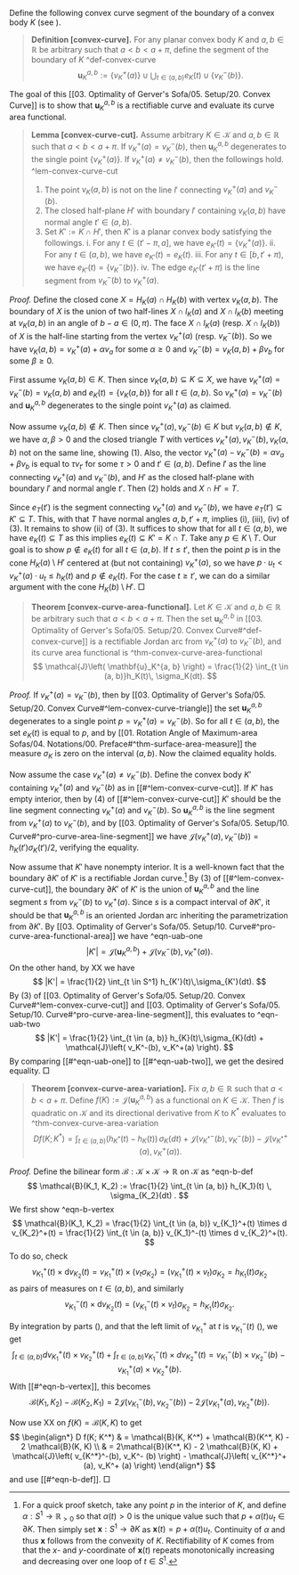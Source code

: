 Define the following convex curve segment of the boundary of a convex body $K$ (see ).

> __Definition [convex-curve].__ For any planar convex body $K$ and $a, b \in \mathbb{R}$ be arbitrary such that $a < b < a + \pi$, define the segment of the boundary of $K$ ^def-convex-curve
$$
\mathbf{u}_K^{a, b} := \left\{ v_K^+(a) \right\} \cup \bigcup_{t \in (a, b)} e_K(t) \cup \left\{ v_K^-(b) \right\}.
$$

The goal of this [[03. Optimality of Gerver's Sofa/05. Setup/20. Convex Curve]] is to show that $\mathbf{u}_K^{a, b}$ is a rectifiable curve and evaluate its curve area functional.

> __Lemma [convex-curve-cut].__ Assume arbitrary $K \in \mathcal{K}$ and $a, b \in \mathbb{R}$ such that $a < b < a + \pi$. If $v_K^+(a) = v_K^-(b)$, then $\mathbf{u}_K^{a, b}$ degenerates to the single point $\left\{ v_K^+(a) \right\}$. If $v_K^+(a) \neq v_K^-(b)$, then the followings hold. ^lem-convex-curve-cut
> 
> 1. The point $v_K(a, b)$ is not on the line $l'$ connecting $v_K^+(a)$ and $v_K^-(b)$.
> 2. The closed half-plane $H'$ with boundary $l'$ containing $v_K(a, b)$ have normal angle $t' \in (a, b)$.
> 3. Set $K' := K \cap H'$, then $K'$ is a planar convex body satisfying the followings.
> 	i. For any $t \in (t' - \pi, a]$, we have $e_{K'}(t) = \left\{ v_K^+(a) \right\}$.
> 	ii. For any $t \in (a, b)$, we have $e_{K'}(t) = e_K(t)$.
> 	iii. For any $t \in [b, t' + \pi)$, we have $e_{K'}(t) = \left\{ v_K^-(b) \right\}$.
> 	iv. The edge $e_{K'}(t' + \pi)$ is the line segment from $v_K^-(b)$ to $v_K^+(a)$.

_Proof._ Define the closed cone $X = H_K(a) \cap H_K(b)$ with vertex $v_K(a, b)$. The boundary of $X$ is the union of two half-lines $X \cap l_K(a)$ and $X \cap l_K(b)$ meeting at $v_K(a, b)$ in an angle of $b-a \in (0, \pi)$. The face $X \cap l_K(a)$ (resp. $X \cap l_K(b)$) of $X$ is the half-line starting from the vertex $v_K^+(a)$ (resp. $v_K^-(b)$). So we have $v_K(a, b) = v_K^+(a) + \alpha v_a$ for some $\alpha \geq 0$ and $v_K^-(b) = v_K(a, b) + \beta v_b$ for some $\beta \geq 0$.

First assume $v_K(a, b) \in K$. Then since $v_K(a, b) \subseteq K \subseteq X$, we have $v_K^+(a) = v_K^-(b) = v_K(a, b)$ and $e_K(t) = \left\{ v_K(a, b) \right\}$ for all $t \in (a, b)$. So $v_K^+(a) = v_K^-(b)$ and $\mathbf{u}_K^{a, b}$ degenerates to the single point $v_K^+(a)$ as claimed.

Now assume $v_K(a, b) \not\in K$. Then since $v_K^+(a), v_K^-(b) \in K$ but $v_K(a, b) \not\in K$, we have $\alpha, \beta > 0$ and the closed triangle $T$ with vertices $v_K^+(a), v_K^-(b), v_K(a, b)$ not on the same line, showing (1). Also, the vector $v_K^+(a) - v_K^-(b) = \alpha v_a + \beta v_b$ is equal to $\tau v_{t'}$ for some $\tau > 0$ and $t' \in (a, b)$. Define $l'$ as the line connecting $v_K^+(a)$ and $v_K^-(b)$, and $H'$ as the closed half-plane with boundary $l'$ and normal angle $t'$. Then (2) holds and $X \cap H' = T$.

Since $e_T(t')$ is the segment connecting $v_K^+(a)$ and $v_K^-(b)$, we have $e_T(t') \subseteq K' \subseteq T$. This, with that $T$ have normal angles $a, b, t' + \pi$, implies (i), (iii), (iv) of (3). It remains to show (ii) of (3). It suffices to show that for all $t \in (a, b)$, we have $e_K(t) \subseteq T$ as this implies $e_K(t) \subseteq K' = K \cap T$. Take any $p \in K \setminus T$. Our goal is to show $p \not\in e_K(t)$ for all $t \in (a, b)$. If $t \leq t'$, then the point $p$ is in the cone $H_K(a) \setminus H'$ centered at (but not containing) $v_K^+(a)$, so we have $p \cdot u_t < v_K^+(a) \cdot u_t \leq h_K(t)$ and $p \not\in e_K(t)$. For the case $t \geq t'$, we can do a similar argument with the cone $H_K(b) \setminus H'$. □

> __Theorem [convex-curve-area-functional].__ Let $K \in \mathcal{K}$ and $a, b \in \mathbb{R}$ be arbitrary such that $a < b < a + \pi$. Then the set $\mathbf{u}_K^{a, b}$ in [[03. Optimality of Gerver's Sofa/05. Setup/20. Convex Curve#^def-convex-curve]] is a rectifiable Jordan arc from $v_K^+(a)$ to $v_K^-(b)$, and its curve area functional is ^thm-convex-curve-area-functional
$$
\mathcal{J}\left( \mathbf{u}_K^{a, b} \right) = \frac{1}{2} \int_{t \in (a, b)}h_K(t)\, \sigma_K(dt).
$$

_Proof._ If $v_K^+(a) = v_K^-(b)$, then by [[03. Optimality of Gerver's Sofa/05. Setup/20. Convex Curve#^lem-convex-curve-triangle]] the set $\mathbf{u}_K^{a, b}$ degenerates to a single point $p= v_K^+(a) = v_K^-(b)$. So for all $t \in (a, b)$, the set $e_K(t)$ is equal to $p$, and by [[01. Rotation Angle of Maximum-area Sofas/04. Notations/00. Preface#^thm-surface-area-measure]] the measure $\sigma_K$ is zero on the interval $(a, b)$. Now the claimed equality holds.

Now assume the case $v_K^+(a) \neq v_K^-(b)$. Define the convex body $K'$ containing $v_K^+(a)$ and $v_K^-(b)$ as in [[#^lem-convex-curve-cut]]. If $K'$ has empty interior, then by (4) of [[#^lem-convex-curve-cut]] $K'$ should be the line segment connecting $v_K^+(a)$ and $v_K^-(b)$. So $\mathbf{u}_K^{a, b}$ is the line segment from $v_K^+(a)$ to $v_K^-(b)$, and by [[03. Optimality of Gerver's Sofa/05. Setup/10. Curve#^pro-curve-area-line-segment]] we have $\mathcal{J}(v_K^+(a), v_K^-(b)) = h_K(t') \sigma_K(t') / 2$, verifying the equality.

Now assume that $K'$ have nonempty interior. It is a well-known fact that the boundary $\partial K'$ of $K'$ is a rectifiable Jordan curve.[^convex-body-parametrization] By (3) of [[#^lem-convex-curve-cut]], the boundary $\partial K'$ of $K'$ is the union of $\mathbf{u}_K^{a, b}$ and the line segment $s$ from $v_K^-(b)$ to $v_K^+(a)$. Since $s$ is a compact interval of $\partial K'$, it should be that $\mathbf{u}_K^{a, b}$ is an oriented Jordan arc inheriting the parametrization from $\partial K'$. By [[03. Optimality of Gerver's Sofa/05. Setup/10. Curve#^pro-curve-area-functional-area]] we have ^eqn-uab-one
$$
|K'| = \mathcal{J}\left( \mathbf{u}_K^{a, b} \right) + \mathcal{J}\left( v_K^-(b), v_K^+(a) \right) .
$$
On the other hand, by XX we have
$$
|K'| = \frac{1}{2} \int_{t \in S^1} h_{K'}(t)\,\sigma_{K'}(dt).
$$
By (3) of [[03. Optimality of Gerver's Sofa/05. Setup/20. Convex Curve#^lem-convex-curve-cut]] and [[03. Optimality of Gerver's Sofa/05. Setup/10. Curve#^pro-curve-area-line-segment]], this evaluates to ^eqn-uab-two
$$
|K'| = \frac{1}{2} \int_{t \in (a, b)} h_{K}(t)\,\sigma_{K}(dt) + \mathcal{J}\left( v_K^-(b), v_K^+(a) \right).
$$
By comparing [[#^eqn-uab-one]] to [[#^eqn-uab-two]], we get the desired equality. □

> __Theorem [convex-curve-area-variation].__ Fix $a, b \in \mathbb{R}$ such that $a < b < a + \pi$. Define $f(K) := \mathcal{J}\left( \mathbf{u}_K^{a, b} \right)$ as a functional on $K \in \mathcal{K}$. Then $f$ is quadratic on $\mathcal{K}$ and its directional derivative from $K$ to $K^*$ evaluates to ^thm-convex-curve-area-variation
$$
D f(K; K^*) = \int_{t \in (a, b)} \left( h_{K^*}(t) - h_K(t) \right) \, \sigma_{K}(dt) + \mathcal{J}\left( v_{K^*}^-(b), v_K^- (b) \right) - \mathcal{J}\left( v_{K^*}^+(a), v_K^+ (a) \right).
$$

_Proof._ Define the bilinear form $\mathcal{B} : \mathcal{K} \times \mathcal{K} \to \mathbb{R}$ on $\mathcal{K}$ as ^eqn-b-def
$$
\mathcal{B}(K_1, K_2) := \frac{1}{2} \int_{t \in (a, b)} h_{K_1}(t) \, \sigma_{K_2}(dt) .
$$
We first show ^eqn-b-vertex
$$
\mathcal{B}(K_1, K_2) = \frac{1}{2} \int_{t \in (a, b)} v_{K_1}^+(t) \times d v_{K_2}^+(t) = \frac{1}{2} \int_{t \in (a, b)} v_{K_1}^-(t) \times d v_{K_2}^+(t).
$$
To do so, check
$$
v_{K_1}^+(t) \times \textrm{d} v_{K_2}(t) = v_{K_1}^+(t) \times (v_t \sigma_{K_2}) = (v_{K_1}^+(t) \times v_t) \sigma_{K_2} = h_{K_1}(t) \sigma_{K_2}
$$
as pairs of measures on $t \in (a, b)$, and similarly
$$
v_{K_1}^-(t) \times \textrm{d} v_{K_2}(t) = (v_{K_1}^-(t) \times v_t) \sigma_{K_2} = h_{K_1}(t) \sigma_{K_2}.
$$

By integration by parts (), and that the left limit of $v_{K_1}^+$ at $t$ is $v_{K_1}^-(t)$ (), we get
$$
\int_{t \in (a, b)} d v_{K_1}^+(t) \times v_{K_2}^+(t) + \int_{t \in (a, b)} v_{K_1}^-(t) \times d v_{K_2}^+(t) = v_{K_1}^-(b) \times v_{K_2}^-(b) - v_{K_1}^+(a) \times v_{K_2}^+(b).
$$
With [[#^eqn-b-vertex]], this becomes
$$
\mathcal{B}(K_1, K_2) - \mathcal{B}(K_2, K_1) = 2 \mathcal{J}(v_{K_1}^-(b), v_{K_2}^-(b)) - 2 \mathcal{J} (v_{K_1}^+(a), v_{K_2}^+(b)).
$$

Now use XX on $f(K) = \mathcal{B}(K, K)$ to get
$$
\begin{align*}
D f(K; K^*) & = \mathcal{B}(K, K^*) + \mathcal{B}(K^*, K) - 2 \mathcal{B}(K, K) \\
& = 2\mathcal{B}(K^*, K) - 2 \mathcal{B}(K, K) + \mathcal{J}\left( v_{K^*}^-(b), v_K^- (b) \right) - \mathcal{J}\left( v_{K^*}^+(a), v_K^+ (a) \right)
\end{align*}
$$
and use [[#^eqn-b-def]]. □

[^convex-body-parametrization]: For a quick proof sketch, take any point $p$ in the interior of $K$, and define $\alpha : S^1 \to \mathbb{R}_{> 0}$ so that $\alpha(t) > 0$ is the unique value such that $p + \alpha(t) u_t \in \partial K$. Then simply set $\mathbf{x} : S^1 \to \partial K$ as $\mathbf{x}(t) = p + \alpha(t) u_t$. Continuity of $\alpha$ and thus $\mathbf{x}$ follows from the convexity of $K$. Rectifiability of $K$ comes from that the $x$- and $y$-coordinate of $\mathbf{x}(t)$ repeats monotonically increasing and decreasing over one loop of $t \in S^1$.